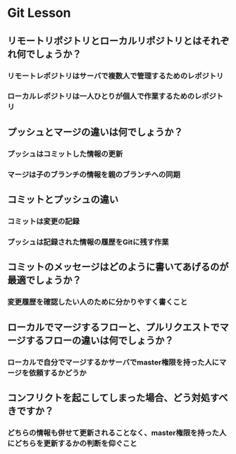 # Git Lesson

## リモートリポジトリとローカルリポジトリとはそれぞれ何でしょうか？
### リモートレポジトリはサーバで複数人で管理するためのレポジトリ
### ローカルレポジトリは一人ひとりが個人で作業するためのレポジトリ


## プッシュとマージの違いは何でしょうか？
### プッシュはコミットした情報の更新
### マージは子のブランチの情報を親のブランチへの同期


## コミットとプッシュの違い
### コミットは変更の記録
### プッシュは記録された情報の履歴をGitに残す作業


## コミットのメッセージはどのように書いてあげるのが最適でしょうか？
### 変更履歴を確認したい人のために分かりやすく書くこと


## ローカルでマージするフローと、プルリクエストでマージするフローの違いは何でしょうか？
### ローカルで自分でマージするかサーバでmaster権限を持った人にマージを依頼するかどうか


## コンフリクトを起こしてしまった場合、どう対処すべきですか？
### どちらの情報も併せて更新されることなく、master権限を持った人にどちらを更新するかの判断を仰ぐこと
